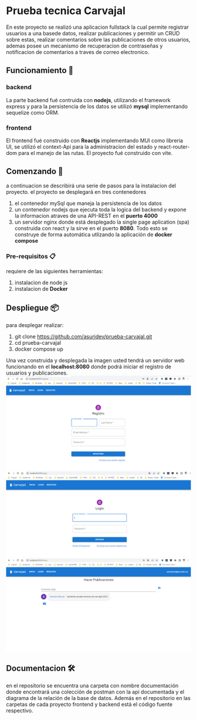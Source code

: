 # Prueba tecnica Carvajal

En este proyecto se realizó una aplicacion fullstack la cual permite registrar usuarios a una basede datos, realizar publicaciones y permitir un CRUD sobre estas, realizar comentarios sobre las publicaciones de otros usuarios, ademas posee un mecanismo de recuperacion de contraseñas y notificacion de comentarios a traves de correo electronico.

## Funcionamiento 🔧

### backend 
La parte backend fué contruida con **nodejs**, utilizando el framework express y para la persistencia de los datos se utilizó **mysql** implementando sequelize como ORM.

### frontend
El frontend fué construido con **Reactjs** implementando MUI como libreria UI, se utilizó el context-Api para la administracion del estado y react-router-dom para el manejo de las rutas. El proyecto fué construido con vite.
 
## Comenzando 🚀
a continuacion se describirá una serie de pasos para la instalacion del proyecto.
el proyecto se desplegará en tres contenedores
1. el contenedor mySql que maneja la persistencia de los datos
2. un contenedor nodejs que ejecuta toda la logica del backend y expone la informacion atraves de una API-REST en el **puerto 4000**
3. un servidor nginx  donde está desplegado la single page aplication (spa) construida con react y la sirve en el puerto **8080**.
Todo esto se construye de forma automática utlizando la aplicación de **docker compose**

### Pre-requisitos 📋
requiere de las siguientes herramientas:
1. instalacion de node js
2. instalacion de **Docker**

## Despliegue 📦
para desplegar realizar:
1. git clone https://github.com/asuridev/prueba-carvajal.git
2. cd prueba-carvajal 
3. docker compose up

Una vez construida y desplegada la imagen usted tendrá un servidor web funcionando en el **localhost:8080** donde podrá iniciar el registro de usuarios y publicaciones.
 ![scren de registro](/assets/registro.png)
 ![scren de login](/assets/login.png)
 ![scren de home](/assets/home.png)

## Documentacion 🛠️
en el repositorio se encuentra una carpeta con nombre documentación donde encontrará una colección de postman con la api documentada y el diagrama de la relación de la base de datos.
Además en el repositorio en las carpetas de cada proyecto frontend y backend está el código fuente respectivo.
